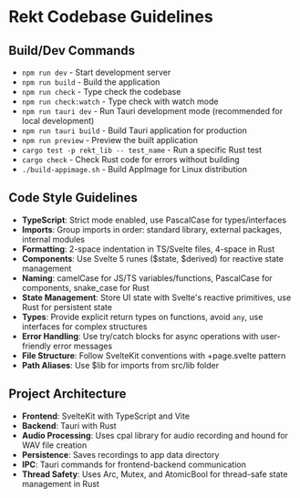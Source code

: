 # Rekt Codebase Guidelines

## Build/Dev Commands
- `npm run dev` - Start development server
- `npm run build` - Build the application
- `npm run check` - Type check the codebase
- `npm run check:watch` - Type check with watch mode
- `npm run tauri dev` - Run Tauri development mode (recommended for local development)
- `npm run tauri build` - Build Tauri application for production
- `npm run preview` - Preview the built application
- `cargo test -p rekt_lib -- test_name` - Run a specific Rust test
- `cargo check` - Check Rust code for errors without building
- `./build-appimage.sh` - Build AppImage for Linux distribution

## Code Style Guidelines
- **TypeScript**: Strict mode enabled, use PascalCase for types/interfaces
- **Imports**: Group imports in order: standard library, external packages, internal modules
- **Formatting**: 2-space indentation in TS/Svelte files, 4-space in Rust
- **Components**: Use Svelte 5 runes ($state, $derived) for reactive state management
- **Naming**: camelCase for JS/TS variables/functions, PascalCase for components, snake_case for Rust
- **State Management**: Store UI state with Svelte's reactive primitives, use Rust for persistent state
- **Types**: Provide explicit return types on functions, avoid `any`, use interfaces for complex structures
- **Error Handling**: Use try/catch blocks for async operations with user-friendly error messages
- **File Structure**: Follow SvelteKit conventions with +page.svelte pattern
- **Path Aliases**: Use $lib for imports from src/lib folder

## Project Architecture
- **Frontend**: SvelteKit with TypeScript and Vite
- **Backend**: Tauri with Rust
- **Audio Processing**: Uses cpal library for audio recording and hound for WAV file creation
- **Persistence**: Saves recordings to app data directory
- **IPC**: Tauri commands for frontend-backend communication
- **Thread Safety**: Uses Arc, Mutex, and AtomicBool for thread-safe state management in Rust